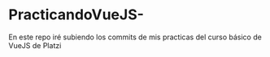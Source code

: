 # PracticandoVueJS-
En este repo iré subiendo los commits de mis practicas del curso básico de VueJS de Platzi
